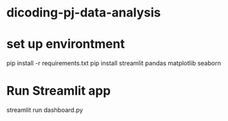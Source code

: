 # dicoding-pj-data-analysis

# set up environtment

pip install -r requirements.txt
pip install streamlit pandas matplotlib seaborn

# Run Streamlit app

streamlit run dashboard.py
